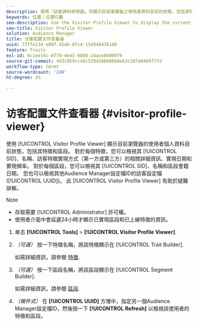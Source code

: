 ```yaml
---
description: 使用「訪客資料檢視器」可顯示目前瀏覽器之使用者資料目前的狀態，包括其特徵和區段。 對於每個特徵，您可以檢視其SID、名稱、有關如何實現訪客特徵（第一方或第三方）的詳細資訊、實現日期和實現頻率。 對於每個區段，您可以檢視其SID、名稱和區段會籍日期。 您也可以檢視其他Audience Manager設定檔ID (UUID)的訪客設定檔。 訪客資料檢視器有助於進行疑難排解。
keywords: 位置；位置引數
seo-description: Use the Visitor Profile Viewer to display the current state of a user profile for the current browser, including its traits and segments. For each trait, you can view its SID, name, details about how visitor traits were realized (first- or third-party), the realization date, and the frequency of realizations. For each segment, you can view its SID, name, and the segment membership date. You can also view the visitor profile for another Audience Manager profile ID (UUID). The Visitor Profile Viewer is helpful for troubleshooting purposes.
seo-title: Visitor Profile Viewer
solution: Audience Manager
title: 访客配置文件查看器
uuid: 77ffe134-e08f-41de-8fc4-15494847b1d0
feature: Traits
exl-id: 6c1ee14c-6f78-4e45-9b88-24ace8400079
source-git-commit: 4d3c859cc4dc5294286680b0e63c287e0409f7fd
workflow-type: tm+mt
source-wordcount: '249'
ht-degree: 2%

---
```


# 访客配置文件查看器 {#visitor-profile-viewer}

使用 [!UICONTROL Visitor Profile Viewer] 顯示目前瀏覽器的使用者個人資料目前狀態，包括其特徵和區段。 對於每個特徵，您可以檢視其 [!UICONTROL SID]、名稱、訪客特徵實現方式（第一方或第三方）的相關詳細資訊、實現日期和實現頻率。 對於每個區段，您可以檢視其 [!UICONTROL SID]、名稱和區段會籍日期。 您也可以檢視其他Audience Manager設定檔ID的訪客設定檔([!UICONTROL UUID])。 此 [!UICONTROL Visitor Profile Viewer] 有助於疑難排解。

>[!NOTE]
>
>* 存取需要 [!UICONTROL Administrator] 許可權。
>* 使用者介面中會延遲24小時才顯示已實現區段和已上線特徵的資訊。


<!-- 
Traits that are not part of a segment will not appear in the
<span class="wintitle"> Visitor Profile Viewer</span>.
-->

1. 单击 **[!UICONTROL Tools]** > **[!UICONTROL Visitor Profile Viewer]**.

1. *（可選）* 按一下特徵名稱，將該特徵顯示在 [!UICONTROL Trait Builder].

   如需詳細資訊，請參閱 [特徵](../features/traits/trait-details-page.md).

1. *（可選）* 按一下區段名稱，將該區段顯示在 [!UICONTROL Segment Builder].

   如需詳細資訊，請參閱 [區段](../features/segments/segments-purpose.md).

1. *（條件式）* 在 **[!UICONTROL UUID]** 方塊中，指定另一個Audience Manager設定檔ID，然後按一下 **[!UICONTROL Refresh]** 以檢視該使用者的特徵和區段。
